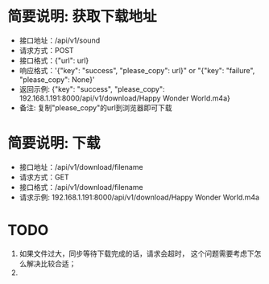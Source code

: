 # 简要说明: 获取下载地址

- 接口地址：/api/v1/sound
- 请求方式：POST
- 接口格式：{"url": url}
- 响应格式：'{"key": "success", "please_copy": url}" or "{"key": "failure", "please_copy": None}'
- 返回示例: {"key": "success", "please_copy": 192.168.1.191:8000/api/v1/download/Happy Wonder World.m4a}
- 备注: 复制"please_copy"的url到浏览器即可下载

# 简要说明: 下载
- 接口地址：/api/v1/download/filename
- 请求方式：GET
- 接口格式：/api/v1/download/filename
- 请求示例: 192.168.1.191:8000/api/v1/download/Happy Wonder World.m4a



# TODO

1. 如果文件过大，同步等待下载完成的话，请求会超时， 这个问题需要考虑下怎么解决比较合适；
2.